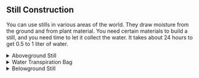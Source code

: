 ## Still Construction

You can use stills in various areas of the world. They draw moisture from the ground and from plant material. You need certain materials to build a still, and you need time to let it collect the water. It takes about 24 hours to get 0.5 to 1 liter of water.

<details>
      <summary>Aboveground Still</summary>
      You can construct two types of aboveground stills. To make the <b>vegetation bag still</b>, you need a sunny slope on which to place the still, a clear plastic bag, green leafy vegetation, and a small rock.
      <img src="file:///android_asset/images/fig06-06.png" />
      To make the still, you should:
      <ul>
          <li>Fill the bag with air by turning the opening into the breeze or by "scooping" air into the bag.</li>
          <li>Fill the plastic bag one-half to three-fourths full of green leafy vegetation. Be sure to remove all hard sticks or sharp spines that might puncture the bag.</li>
          <li>Place a small rock or similar item in the bag.</li>
          <li>Close the bag and tie the mouth securely as close to the end of the bag as possible to keep the maximum amount of air space. If you have a piece of tubing, a small straw, or a hollow reed, insert one end in the mouth of the bag before you tie it securely. Then tie off or plug the tubing so that air will not escape. This tubing will allow you to drain out condensed water without untying the bag.</li>
         <br>
         <b>CAUTION</b>
         <p><b>Do not use poisonous vegetation. It will provide poisonous liquid.</b></p>
         <li>Place the bag, mouth downhill, on a slope in full sunlight. Position the mouth of the bag slightly higher than the low point in the bag.</li>
         <li>Settle the bag in place so that the rock works itself into the low point in the bag.</li>
         To get the condensed water from the still, loosen the tie around the bag's mouth and tip the bag so that the water collected around the rock will drain out. Then retie the mouth securely and reposition the still to allow further condensation.
         Change the vegetation in the bag after extracting most of the water from it. This will ensure maximum output of water.
     </ul>
</details>

<details>
      <summary>Water Transpiration Bag</summary>
      Making a <b>transpiration bag still</b> is similar to the vegetation bag, only easier. Simply tie the plastic bag over a leafy tree limb with a tube inserted, and tie the mouth of the bag off tightly around the branch to form an airtight seal. Tie the end of the limb so that it hangs below the level of the mouth of the bag. The water will collect there.
      <img src="file:///android_asset/images/fig06-07.png" />
      The same limb may be used for 3 to 5 days without causing long-term harm to the limb. It will heal itself within a few hours of removing the bag.
</details>

<details>
      <summary>Belowground Still</summary>
      To make a belowground still, you need a digging tool, a container, a clear plastic sheet, a drinking tube, and a rock.
      <img src="file:///android_asset/images/fig06-08.png" />
      Select a site where you believe the soil will contain moisture (such as a dry streambed or a low spot where rainwater has collected). The soil at this site should be easy to dig, and sunlight must hit the site most of the day.
      To construct the still, you should:
      <ul>
          <li>Dig a bowl-shaped hole about 1 meter (3 feet) across and 60 centimeters (24 inches) deep.</li>
          <li>Dig a sump in the center of the hole. The sump's depth and perimeter will depend on the size of the container that you have to place in it. The bottom of the sump should allow the container to stand upright.</li>
          <li>Anchor the tubing to the container's bottom by forming a loose overhand knot in the tubing.</li>
          <li>Place the container upright in the sump.</li>
          <li>Extend the unanchored end of the tubing up, over, and beyond the lip of the hole.</li>
          <li>Place the plastic sheet over the hole, covering its edges with soil to hold it in place.</li>
          <li>Place a rock in the center of the plastic sheet.</li>
          <li>Lower the plastic sheet into the hole until it is about 40 centimeters (16 inches) below ground level. It now forms an inverted cone with the rock at its apex. Make sure that the cone's apex is directly over your container. Also make sure the plastic cone does not touch the sides of the hole because the earth will absorb the condensed water.</li>
          <li>Put more soil on the edges of the plastic to hold it securely in place and to prevent the loss of moisture.</li>
          <li>Plug the tube when not in use to keep the moisture from evaporating and to keep insects out.</li>
          You can drink water without disturbing the still by using the tube as a straw. By opening the still, you release the moist, warm air that has accumulated.
          You may want to use plants in the hole as a moisture source. If so, dig out additional soil from the sides of the hole to form a slope on which to place the plants. Then proceed as above.
          If polluted water is your only moisture source, dig a small trough outside the hole about 25 centimeters (10 inches) from the still's lip. Dig the trough about 25 centimeters (10 inches) deep and 8 centimeters (3 inches) wide. Pour the polluted water in the trough. Be sure you do not spill any polluted water around the rim of the hole where the plastic sheet touches the soil. The trough holds the polluted water and the soil filters it as the still draws it. The water then condenses on the plastic and drains into the container. This process works extremely well when your only water source is salt water.
          <img src="file:///android_asset/images/fig06-09.png" />
          You will need at least three stills to meet your individual daily water intake needs. In comparison to the belowground still and the water transpiration bag still, the vegetation bag produces the best yield of water.
      </ul>
</details>
